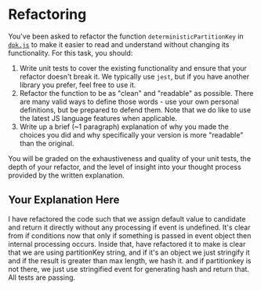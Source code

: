 # Refactoring

You've been asked to refactor the function `deterministicPartitionKey` in [`dpk.js`](dpk.js) to make it easier to read and understand without changing its functionality. For this task, you should:

1. Write unit tests to cover the existing functionality and ensure that your refactor doesn't break it. We typically use `jest`, but if you have another library you prefer, feel free to use it.
2. Refactor the function to be as "clean" and "readable" as possible. There are many valid ways to define those words - use your own personal definitions, but be prepared to defend them. Note that we do like to use the latest JS language features when applicable.
3. Write up a brief (~1 paragraph) explanation of why you made the choices you did and why specifically your version is more "readable" than the original.

You will be graded on the exhaustiveness and quality of your unit tests, the depth of your refactor, and the level of insight into your thought process provided by the written explanation.

## Your Explanation Here

I have refactored the code such that we assign default value to candidate and return it directly without any processing if event is undefined. It's clear from if conditions now that only if something is passed in event object then internal processing occurs. Inside that, have refactored it to make is clear that we are using partitionKey string, and if it's an object we just stringify it and if the result is greater than max length, we hash it. and if partitionkey is not there, we just use stringified event for generating hash and return that. All tests are passing. 
